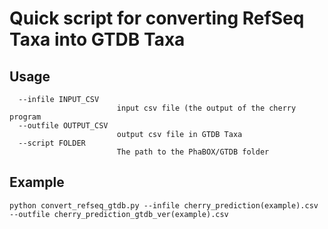 # Quick script for converting RefSeq Taxa into GTDB Taxa


## Usage
```
  --infile INPUT_CSV
                        input csv file (the output of the cherry program
  --outfile OUTPUT_CSV
                        output csv file in GTDB Taxa
  --script FOLDER
                        The path to the PhaBOX/GTDB folder
```
## Example

```
python convert_refseq_gtdb.py --infile cherry_prediction(example).csv --outfile cherry_prediction_gtdb_ver(example).csv
```
